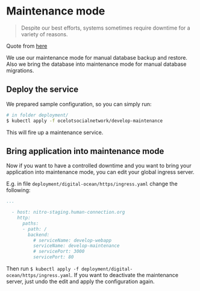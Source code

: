 # Maintenance mode

> Despite our best efforts, systems sometimes require downtime for a variety of reasons. 

Quote from [here](https://www.nrmitchi.com/2017/11/easy-maintenance-mode-in-kubernetes/)

We use our maintenance mode for manual database backup and restore. Also we
bring the database into maintenance mode for manual database migrations.

## Deploy the service

We prepared sample configuration, so you can simply run:

```sh
# in folder deployment/
$ kubectl apply -f ocelotsocialnetwork/develop-maintenance
```

This will fire up a maintenance service.

## Bring application into maintenance mode

Now if you want to have a controlled downtime and you want to bring your
application into maintenance mode, you can edit your global ingress server.

E.g. in file `deployment/digital-ocean/https/ingress.yaml` change the following:

```yaml
...

  - host: nitro-staging.human-connection.org
    http:
      paths:
      - path: /
        backend:
          # serviceName: develop-webapp
          serviceName: develop-maintenance
          # servicePort: 3000
          servicePort: 80
```

Then run `$ kubectl apply -f deployment/digital-ocean/https/ingress.yaml`. If you
want to deactivate the maintenance server, just undo the edit and apply the
configuration again.

